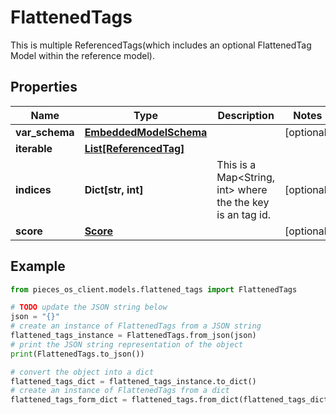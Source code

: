 # FlattenedTags

This is multiple ReferencedTags(which includes an optional FlattenedTag Model within the reference model).

## Properties

Name | Type | Description | Notes
------------ | ------------- | ------------- | -------------
**var_schema** | [**EmbeddedModelSchema**](EmbeddedModelSchema) |  | [optional] 
**iterable** | [**List[ReferencedTag]**](ReferencedTag) |  | 
**indices** | **Dict[str, int]** | This is a Map&lt;String, int&gt; where the the key is an tag id. | [optional] 
**score** | [**Score**](Score) |  | [optional] 

## Example

```python
from pieces_os_client.models.flattened_tags import FlattenedTags

# TODO update the JSON string below
json = "{}"
# create an instance of FlattenedTags from a JSON string
flattened_tags_instance = FlattenedTags.from_json(json)
# print the JSON string representation of the object
print(FlattenedTags.to_json())

# convert the object into a dict
flattened_tags_dict = flattened_tags_instance.to_dict()
# create an instance of FlattenedTags from a dict
flattened_tags_form_dict = flattened_tags.from_dict(flattened_tags_dict)
```




